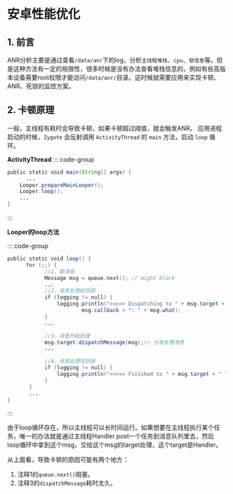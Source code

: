 # 安卓性能优化

## 1. 前言
ANR分析主要是通过查看`/data/anr`下的log，分析`主线程堆栈`、`cpu`、`锁信息`等。但是这种方法有一定的局限性，很多时候是没有办法查看堆栈信息的，例如有些高版本设备需要root权限才能访问`/data/anr/`目录。这时候就需要应用来实现卡顿、ANR、死锁的监控方案。

## 2. 卡顿原理

一般，主线程有耗时会导致卡顿，如果卡顿超过阈值，就会触发ANR。
应用进程启动的时候，`Zygote` 会反射调用 `ActivityThread` 的 `main` 方法，启动 `loop` 循环。

**ActivityThread**
::: code-group
``` java
public static void main(String[] args) {
      ...
    Looper.prepareMainLooper();
    Looper.loop();
    ...
}
```
:::

**Looper的loop方法**

::: code-group
``` java
public static void loop() {
      for (;;) {
            //1、取消息
            Message msg = queue.next(); // might block
            ...
            //2、消息处理前回调
            if (logging != null) {
                logging.println(">>>>> Dispatching to " + msg.target + " " +
                        msg.callback + ": " + msg.what);
            }
            ...

            //3、消息开始处理
            msg.target.dispatchMessage(msg);// 分发处理消息
            ...

            //4、消息处理完回调
            if (logging != null) {
                logging.println("<<<<< Finished to " + msg.target + " " + msg.callback);
            }
       }
       ...
}
```
:::

由于loop循环存在，所以主线程可以长时间运行。如果想要在主线程执行某个任务，唯一的办法就是通过主线程Handler post一个任务到消息队列里去，然后loop循环中拿到这个msg，交给这个msg的target处理，这个target是Handler。

从上面看，导致卡顿的原因可能有两个地方：
1. 注释1的`queue.next()`阻塞。
2. 注释3的`dispatchMessage`耗时太久。



